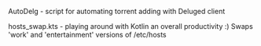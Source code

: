 AutoDelg - script for automating torrent adding with Deluged client

hosts_swap.kts - playing around with Kotlin an overall productivity :) Swaps 'work' and 'entertainment' versions of /etc/hosts
